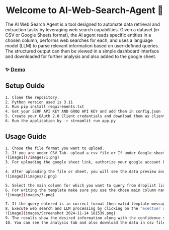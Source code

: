 <h1 align="center">Welcome to AI-Web-Search-Agent 👋</h1>
<p>
</p>

The AI Web Search Agent is a tool designed to automate data retrieval and extraction tasks by leveraging web search capabilities.
Given a dataset (in CSV or Google Sheets format), the AI agent reads specific entities in a chosen column, performs web searches for each, and uses a language model (LLM) to parse relevant information based on user-defined queries. The structured output can then be viewed in a simple dashboard interface and downloaded for further analysis and also added to the google sheet.

### ✨ [Demo](https://ai-web-search-agent.streamlit.app/)

## Setup Guide

```sh
1. Clone the repository.
2. Python version used is 3.11
3. Run pip install requirements.txt
4. Get your SERP API KEY AND GROQ API KEY and add them in config.json
5. Create your OAuth 2.0 Client credentials and download them as client_secret.json file from google cloud console, alSo enable to Google Sheet API.
6. Run the application by -> streamlit run app.py

```

## Usage Guide

```sh
1. Chose the file format you want to upload.
2. If you are under CSV Tab- upload a csv file or If under Google sheet Tab- upload the sheet link.
![image1](/images/1.png)
3. For uploading the google sheet link, authorize your google account by signing in
.
4. After uploading the file or sheet, you will see the data preview and data statistics.
![image2](images/2.png)

5. Select the main column for which you want to query from droplist list of column names.
6. For writing the template make sure you use the chose main column name in curly braces in the query.
![image](images/3.png)

7. If the query entered is in correct format then valid template message is shown and query preview is shown.
8. Execute web search and LLM processing by clicking on the "exectuer web search" button.
![image](images/Screenshot 2024-11-14 181539.png)
9. The results show the desired information along with the confidence score, the web sources and brief notes.
10. You can see the analysis tab and also download the data in csv file, or add data to google sheet- if input was google sheet.


```
